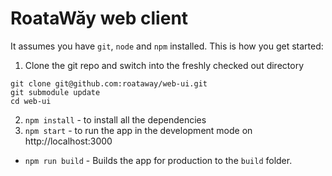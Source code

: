 # RoataWăy web client

It assumes you have `git`, `node` and `npm` installed. This is how you get started:

1. Clone the git repo and switch into the freshly checked out directory
```shell
git clone git@github.com:roataway/web-ui.git
git submodule update
cd web-ui
```

2. `npm install` - to install all the dependencies
3. `npm start` - to run the app in the development mode on http://localhost:3000

- `npm run build` - Builds the app for production to the `build` folder.
